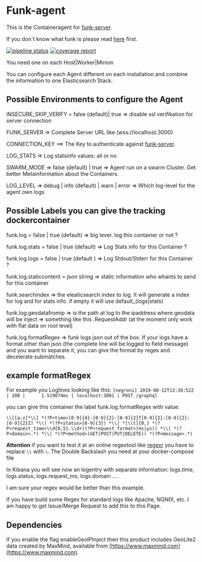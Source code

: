 # Funk-agent

This is the Containeragent for [funk-server](https://github.com/fasibio/funk-server). 

If you don´t know what funk is please read [here](https://github.com/fasibio/funk-server) first. 

[![pipeline status](https://gitlab.com/fasibio/funk_agent/badges/master/pipeline.svg)](https://gitlab.com/fasibio/funk_agent/commits/master) [![coverage report](https://gitlab.com/fasibio/funk_agent/badges/master/coverage.svg)](https://sonar.server2.fasibio.de/dashboard?id=fasibio_funk_agent_master)



You need one on each Host|Worker|Minion

You can configure each Agent different on each installation and combine the information to one Elasticsearch Stack.

## Possible Environments to configure the Agent

INSECURE_SKIP_VERIFY =  false (default)| true => disable ssl verifikation for server connection

FUNK_SERVER => Complete Server URL like (wss://localhost:3000)

CONNECTION_KEY ==> The Key to authenticate against [funk-server](https://github.com/fasibio/funk-server). 

LOG_STATS => Log statsinfo values: all or  no

SWARM_MODE => false (default) | true => Agent run on a swarm Cluster. Get better Metainformation about the Containers.

LOG_LEVEL => debug | info (default) | warn | error => Which log-level for the agent own logs


## Possible Labels you can give the tracking dockercontainer

funk.log = false | true (default) => big lever. log this container or not ?

funk.log.stats = false | true (default)  => Log Stats info for this Container ?

funk.log.logs = false | true (default ) => Log Stdout/Stderr for this Container ? 

funk.log.staticcontent = json string => static information who whants to send for this container

funk.searchindex => the eleaticsearch index to log. It will generate a index for log and for stats info.  if empty it will use default_(logs|stats)

funk.log.geodatafromip => is the path at log to the ipaddress where geodata will be inject => something like this .RequestAddr (at the moment only work with flat data on root level)

funk.log.formatRegex => funk logs json out of the box. If your logs have a format other than json (the complete line will be logged to field message) and you want to separate it, you can give the format by regex and decelerate submatches. 




## example formatRegex 
For example you Loglines looking like this: 
```[negroni] 2019-08-12T13:38:52Z | 200 |      1.519074ms | localhost:3001 | POST /graphql```

you can give this container the label funk.log.formatRegex with value: 

```\\[[a-z]*\\] *(?P<time>[0-9]{4}-[0-9]{2}-[0-9]{2}T[0-9]{2}:[0-9]{2}:[0-9]{2}Z) *\\| *(?P<status>[0-9]{3}) *\\| *[\\t]{0,} *(?P<request_time>\\d{0,5}.\\d+)(?P<request_format>(ms|µs)) *\\| *(?P<domain>.*) *\\| *(?P<method>(GET|POST|PUT|DELETE)) *(?P<message>.*)```

**Attention** if you want to test it at an online regextool like [regexr](https://regexr.com/4j31a) you have to replace ```\\``` with ```\```. 
The Double Backslash you need at your docker-compose file

In Kibana you will see now an logentry with separate information: logs.time, logs.status, logs.request_ms, logs.domain ....


I am sure your regex would be better than this example. 

If you have build some Regex for standard logs like Apache, NGNIX, etc. I am happy to get Issue/Merge Request to add this to this Page. 

## Dependencies

If you enable the flag enableGeoIPInject then this product includes GeoLite2 data created by MaxMind, available from
[https://www.maxmind.com](https://www.maxmind.com).
